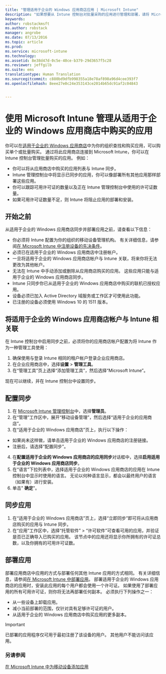 ```yaml
---
title: "管理适用于企业的 Windows 应用商店应用 | Microsoft Intune"
description: "如果想要从 Intune 控制台对批量采购的应用进行管理和部署，请将 Microsoft Intune 连接到适用于企业的 Windows 应用商店"
keywords: 
author: robstackmsft
ms.author: robstack
manager: angrobe
ms.date: 07/13/2016
ms.topic: article
ms.prod: 
ms.service: microsoft-intune
ms.technology: 
ms.assetid: 8e38d47d-0c5e-40ce-b379-29d3657f5c28
ms.reviewer: jeffgilb
ms.suite: ems
translationtype: Human Translation
ms.sourcegitcommit: c880bd9dfb998355a18e78af898a96d4cee393f7
ms.openlocfilehash: 8eee27e0c24e353143ce2014b65dc91af2c04843


---
```


# 使用 Microsoft Intune 管理从适用于企业的 Windows 应用商店中购买的应用
你可以在[适用于企业的 Windows 应用商店](https://www.microsoft.com/business-store)中为你的组织查找和购买应用，可以购买单个或批量购买。 通过将此应用商店连接到 Microsoft Intune，你可以在 Intune 控制台管理批量购买的应用。 例如：
* 你可以将从应用商店中购买的应用列表与 Intune 同步。
* Intune 管理控制台中将显示已同步的应用，你可以像部署所有其他应用那样部署这些应用。
* 你可以跟踪可用许可证的数量以及正在 Intune 管理控制台中使用的许可证数量。
* 如果可用许可证数量不足，则 Intune 将阻止应用的部署和安装。

## 开始之前
从适用于企业的 Windows 应用商店同步并部署应用之前，请查看以下信息：
* 你必须将 Intune 配置为你的组织的移动设备管理机构。 有关详细信息，请参阅[在 Microsoft Intune 中注册设备的先决条件](prerequisites-for-enrollment.md)。
* 必须已在适用于企业的 Windows 应用商店中注册帐户。
* 一旦将适用于企业的 Windows 应用商店帐户与 Intune 关联，将来你将无法更改为其他帐户。
* 无法在 Intune 中手动添加或删除从应用商店购买的应用。 这些应用只能与适用于企业的 Windows 应用商店同步。
* Intune 只同步你已从适用于企业的 Windows 应用商店中购买的联机已授权应用。
* 设备必须已加入 Active Directory 域服务或工作区才可使用此功能。
* 已注册的设备必须使用 Windows 10 的 1511 版本。

## 将适用于企业的 Windows 应用商店帐户与 Intune 相关联
在 Intune 控制台中启用同步之前，必须将你的应用商店帐户配置为将 Intune 作为一种管理工具使用：
1. 确保使用与登录 Intune 相同的租户帐户登录企业应用商店。
2. 在企业应用商店中，选择**设置** > **管理工具**。
3. 在“管理工具”页上选择“添加管理工具”，然后选择“Microsoft Intune”。

现在可以继续，并在 Intune 控制台中设置同步。

## 配置同步

1. 在 [Microsoft Intune 管理控制台](https://manage.microsoft.com)中，选择**管理员**。
2. 在“管理”工作区中，展开“移动设备管理”，然后选择“适用于企业的应用商店”。
3. 在“适用于企业的 Windows 应用商店”页上，执行以下操作：
 * 如果尚未这样做，请单击适用于企业的 Windows 应用商店的注册链接。
 * 注册后，请选择“配置同步”。
4. 在**配置适用于企业的 Windows 应用商店的应用同步**对话框中，选择**启用适用于企业的 Windows 应用商店同步**。
5. 在“语言”下拉列表中，选择适用于企业的 Windows 应用商店的应用在 Intune 控制台中显示时使用的语言。 无论以何种语言显示，都会以最终用户的语言（如果有）进行安装。
6. 单击" **确定**"。

## 同步应用

1. 在“适用于企业的 Windows 应用商店”页上，选择“立即同步”即可将从应用商店购买的应用与 Intune 同步。
2. 在“应用”工作区中，选择“托管软件” > “许可软件”可查看可用的应用，并验证是否已正确导入已购买的应用。 该节点中的应用还将显示你所拥有的许可证总数，以及你拥有的可用许可证数。

## 部署应用

部署应用商店中应用的方式与部署任何其他 Intune 应用的方式相同。 有关详细信息，请参阅[在 Microsoft Intune 中部署应用](deploy-apps-in-microsoft-intune.md)。
部署适用于企业的 Windows 应用商店的应用时，安装此应用的每个用户都会使用一个许可证。 如果使用了部署应用的所有可用许可证，则你将无法再部署任何副本。 必须执行下列操作之一：
* 从一些设备上卸载应用。
* 减小当前部署的范围，仅针对具有足够许可证的用户。
* 从适用于企业的 Windows 应用商店中购买应用的更多副本。

> [!Important]
> 已部署的应用程序仅可用于最初注册了该设备的用户。 其他用户不能访问该应用。


### 另请参阅
[在 Microsoft Intune 中为移动设备添加应用](add-apps-for-mobile-devices-in-microsoft-intune.md)



<!--HONumber=Sep16_HO4-->


